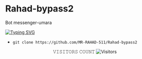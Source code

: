 # Rahad-bypass2
Bot messenger-umara 

[![Typing SVG](https://readme-typing-svg.demolab.com?font=Fira+Code&pause=1000&color=FF2C10&background=31FF9400&width=435&lines=messenger+Bot+bypass+modulus+Enjoy+Guys%F0%9F%A4%9F)](https://git.io/typing-svg)

* `git clone https://github.com/MR-RAHAD-511/Rahad-bypass2`
</p>
<p align="center"> 
 𝚅𝙸𝚂𝙸𝚃𝙾𝚁𝚂 𝙲𝙾𝚄𝙽𝚃
 <img src="https://profile-counter.glitch.me/MR-RAHAD-511/count.svg" alt="Visitors">
</p>

